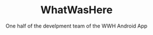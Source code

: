 ---
title: WhatWasHere
subtitle: One half of the develpment team of the WWH Android App
image: "../imgs/WhatWasHere.jpg"
link: ""
buttonTitle: DISCONTINUED
priority: 3
badges: [android]
categories: [projects]
--- 